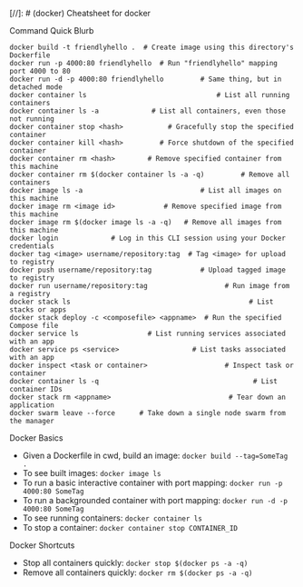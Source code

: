 [//]: # (docker) Cheatsheet for docker

Command Quick Blurb

```
docker build -t friendlyhello .  # Create image using this directory's Dockerfile
docker run -p 4000:80 friendlyhello  # Run "friendlyhello" mapping port 4000 to 80
docker run -d -p 4000:80 friendlyhello         # Same thing, but in detached mode
docker container ls                                # List all running containers
docker container ls -a             # List all containers, even those not running
docker container stop <hash>           # Gracefully stop the specified container
docker container kill <hash>         # Force shutdown of the specified container
docker container rm <hash>        # Remove specified container from this machine
docker container rm $(docker container ls -a -q)         # Remove all containers
docker image ls -a                             # List all images on this machine
docker image rm <image id>            # Remove specified image from this machine
docker image rm $(docker image ls -a -q)   # Remove all images from this machine
docker login             # Log in this CLI session using your Docker credentials
docker tag <image> username/repository:tag  # Tag <image> for upload to registry
docker push username/repository:tag            # Upload tagged image to registry
docker run username/repository:tag                   # Run image from a registry
docker stack ls                                            # List stacks or apps
docker stack deploy -c <composefile> <appname>  # Run the specified Compose file
docker service ls                 # List running services associated with an app
docker service ps <service>                  # List tasks associated with an app
docker inspect <task or container>                   # Inspect task or container
docker container ls -q                                      # List container IDs
docker stack rm <appname>                             # Tear down an application
docker swarm leave --force      # Take down a single node swarm from the manager
```

Docker Basics

- Given a Dockerfile in cwd, build an image: `docker build --tag=SomeTag .`
- To see built images: `docker image ls`
- To run a basic interactive container with port mapping: `docker run -p 4000:80 SomeTag`
- To run a backgrounded container with port mapping: `docker run -d -p 4000:80 SomeTag`
- To see running containers: `docker container ls`
- To stop a container: `docker container stop CONTAINER_ID`

Docker Shortcuts

- Stop all containers quickly: `docker stop $(docker ps -a -q)`
- Remove all containers quickly: `docker rm $(docker ps -a -q)`
